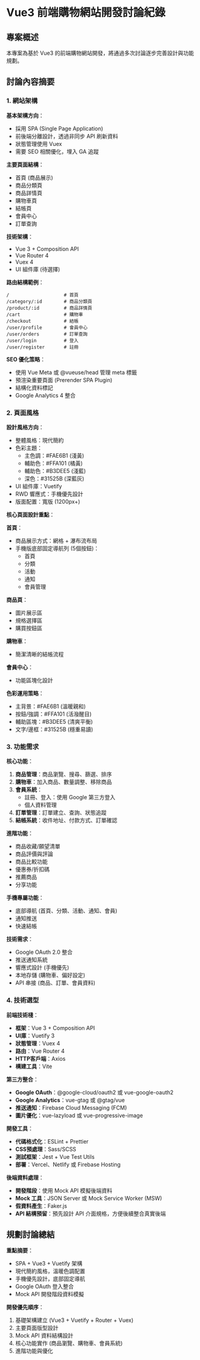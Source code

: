 # Vue3 前端購物網站開發討論紀錄

## 專案概述
本專案為基於 Vue3 的前端購物網站開發，將通過多次討論逐步完善設計與功能規劃。

## 討論內容摘要

### 1. 網站架構

**基本架構方向**：
- 採用 SPA (Single Page Application)
- 前後端分離設計，透過非同步 API 刷新資料
- 狀態管理使用 Vuex
- 需要 SEO 相關優化，埋入 GA 追蹤

**主要頁面結構**：
- 首頁 (商品展示)
- 商品分類頁
- 商品詳情頁
- 購物車頁
- 結帳頁
- 會員中心
- 訂單查詢

**技術架構**：
- Vue 3 + Composition API
- Vue Router 4
- Vuex 4
- UI 組件庫 (待選擇)

**路由結構範例**：
```
/                    # 首頁
/category/:id        # 商品分類頁
/product/:id         # 商品詳情頁
/cart                # 購物車
/checkout            # 結帳
/user/profile        # 會員中心
/user/orders         # 訂單查詢
/user/login          # 登入
/user/register       # 註冊
```

**SEO 優化策略**：
- 使用 Vue Meta 或 @vueuse/head 管理 meta 標籤
- 預渲染重要頁面 (Prerender SPA Plugin)
- 結構化資料標記
- Google Analytics 4 整合

### 2. 頁面風格

**設計風格方向**：
- 整體風格：現代簡約
- 色彩主題：
  - 主色調：#FAE6B1 (淺黃)
  - 輔助色：#FFA101 (橘黃)
  - 輔助色：#B3DEE5 (淺藍)
  - 深色：#31525B (深藍灰)
- UI 組件庫：Vuetify
- RWD 響應式：手機優先設計
- 版面配置：寬版 (1200px+)

**核心頁面設計重點**：

**首頁**：
- 商品展示方式：網格 + 瀑布流布局
- 手機版底部固定導航列 (5個按鈕)：
  - 首頁
  - 分類
  - 活動
  - 通知
  - 會員管理

**商品頁**：
- 圖片展示區
- 規格選擇區
- 購買按鈕區

**購物車**：
- 簡潔清晰的結帳流程

**會員中心**：
- 功能區塊化設計

**色彩運用策略**：
- 主背景：#FAE6B1 (溫暖親和)
- 按鈕/強調：#FFA101 (活潑醒目)
- 輔助區塊：#B3DEE5 (清爽平衡)
- 文字/邊框：#31525B (穩重易讀)

### 3. 功能需求

**核心功能**：
1. **商品管理**：商品瀏覽、搜尋、篩選、排序
2. **購物車**：加入商品、數量調整、移除商品
3. **會員系統**：
   - 註冊、登入：使用 Google 第三方登入
   - 個人資料管理
4. **訂單管理**：訂單建立、查詢、狀態追蹤
5. **結帳系統**：收件地址、付款方式、訂單確認

**進階功能**：
- 商品收藏/願望清單
- 商品評價與評論
- 商品比較功能
- 優惠券/折扣碼
- 推薦商品
- 分享功能

**手機專屬功能**：
- 底部導航 (首頁、分類、活動、通知、會員)
- 通知推送
- 快速結帳

**技術需求**：
- Google OAuth 2.0 整合
- 推送通知系統
- 響應式設計 (手機優先)
- 本地存儲 (購物車、偏好設定)
- API 串接 (商品、訂單、會員資料)

### 4. 技術選型

**前端技術棧**：
- **框架**：Vue 3 + Composition API
- **UI庫**：Vuetify 3
- **狀態管理**：Vuex 4
- **路由**：Vue Router 4
- **HTTP客戶端**：Axios
- **構建工具**：Vite

**第三方整合**：
- **Google OAuth**：@google-cloud/oauth2 或 vue-google-oauth2
- **Google Analytics**：vue-gtag 或 @gtag/vue
- **推送通知**：Firebase Cloud Messaging (FCM)
- **圖片優化**：vue-lazyload 或 vue-progressive-image

**開發工具**：
- **代碼格式化**：ESLint + Prettier
- **CSS預處理**：Sass/SCSS
- **測試框架**：Jest + Vue Test Utils
- **部署**：Vercel、Netlify 或 Firebase Hosting

**後端資料處理**：
- **開發階段**：使用 Mock API 模擬後端資料
- **Mock 工具**：JSON Server 或 Mock Service Worker (MSW)
- **假資料產生**：Faker.js
- **API 結構預留**：預先設計 API 介面規格，方便後續整合真實後端

## 規劃討論總結

**重點摘要**：
- SPA + Vue3 + Vuetify 架構
- 現代簡約風格，溫暖色調配置
- 手機優先設計，底部固定導航
- Google OAuth 登入整合
- Mock API 開發階段資料模擬

**開發優先順序**：
1. 基礎架構建立 (Vue3 + Vuetify + Router + Vuex)
2. 主要頁面版型設計
3. Mock API 資料結構設計
4. 核心功能實作 (商品瀏覽、購物車、會員系統)
5. 進階功能與優化

